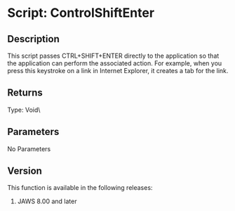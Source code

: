 # Script: ControlShiftEnter

## Description

This script passes CTRL+SHIFT+ENTER directly to the application so that
the application can perform the associated action. For example, when you
press this keystroke on a link in Internet Explorer, it creates a tab
for the link.

## Returns

Type: Void\

## Parameters

No Parameters

## Version

This function is available in the following releases:

1.  JAWS 8.00 and later
